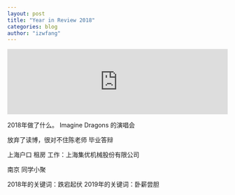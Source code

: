 ```yaml
---
layout: post
title: "Year in Review 2018"
categories: blog
author: "izwfang"
---
```

<iframe allow="autoplay *; encrypted-media *;" frameborder="0" height="150" style="width:100%;max-width:660px;overflow:hidden;background:transparent;" sandbox="allow-forms allow-popups allow-same-origin allow-scripts allow-storage-access-by-user-activation allow-top-navigation-by-user-activation" src="https://embed.music.apple.com/us/album/believer/1411625594?i=1411628233"></iframe>


2018年做了什么。
Imagine Dragons 的演唱会



放弃了读博，很对不住陈老师
毕业答辩

上海户口
租房
工作：上海集优机械股份有限公司

南京 同学小聚

2018年的关键词：跌宕起伏
2019年的关键词：卧薪尝胆
